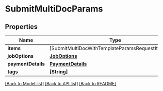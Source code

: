 # SubmitMultiDocParams

## Properties
Name | Type | Description | Notes
------------ | ------------- | ------------- | -------------
**items** | [SubmitMultiDocWithTemplateParamsRequestItemsInner] |  | 
**jobOptions** | [**JobOptions**](JobOptions.md) |  | 
**paymentDetails** | [**PaymentDetails**](PaymentDetails.md) |  | 
**tags** | **[String]** |  | [optional] 

[[Back to Model list]](../README.md#documentation-for-models) [[Back to API list]](../README.md#documentation-for-api-endpoints) [[Back to README]](../README.md)


